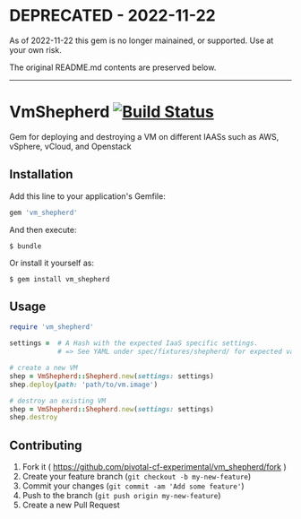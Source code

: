 # DEPRECATED - 2022-11-22

As of 2022-11-22 this gem is no longer mainained, or supported. Use at your own risk.

The original README.md contents are preserved below.

---


# VmShepherd [![Build Status](https://travis-ci.org/pivotal-cf-experimental/vm_shepherd.svg)](https://travis-ci.org/pivotal-cf-experimental/vm_shepherd)

Gem for deploying and destroying a VM on different IAASs such as AWS, vSphere, vCloud, and Openstack

## Installation

Add this line to your application's Gemfile:

```ruby
gem 'vm_shepherd'
```

And then execute:

    $ bundle

Or install it yourself as:

    $ gem install vm_shepherd

## Usage

```ruby
require 'vm_shepherd'

settings =  # A Hash with the expected IaaS specific settings.
            # => See YAML under spec/fixtures/shepherd/ for expected values

# create a new VM
shep = VmShepherd::Shepherd.new(settings: settings)
shep.deploy(path: 'path/to/vm.image')

# destroy an existing VM
shep = VmShepherd::Shepherd.new(settings: settings)
shep.destroy
```

## Contributing

1. Fork it ( https://github.com/pivotal-cf-experimental/vm_shepherd/fork )
2. Create your feature branch (`git checkout -b my-new-feature`)
3. Commit your changes (`git commit -am 'Add some feature'`)
4. Push to the branch (`git push origin my-new-feature`)
5. Create a new Pull Request

